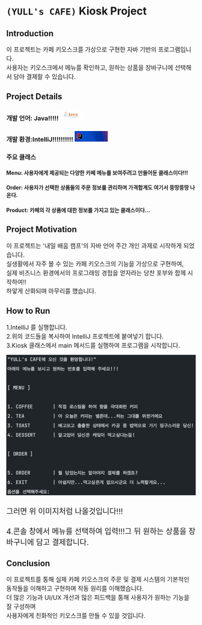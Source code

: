 # `(YULL's CAFE)` Kiosk Project
## Introduction
<span style="font-size: 16px;">이 프로젝트는 카페 키오스크를 가상으로 구현한 자바 기반의 프로그램입니다.<br> 
사용자는 키오스크에서 메뉴를 확인하고, 원하는 상품을 장바구니에 선택해서 담아 결제할 수 있습니다.</span>

## Project Details 
 ### 개발 언어: Java!!!!!![Java.jpeg](src%2Fimg%2FJava.jpeg)

 ### 개발 환경:IntelliJ!!!!!!!!!! ![인텔리제이.png](src%2Fimg%2F%EC%9D%B8%ED%85%94%EB%A6%AC%EC%A0%9C%EC%9D%B4.png)
### 주요 클래스
#### Menu: 사용자에게 제공되는 다양한 카페 메뉴를 보여주려고 만들어둔 클래스이다!!!
#### Order: 사용자가 선택한 상품들의 주문 정보를 관리하며 가격합계도 여기서 뚱땅뚱땅 나온다.
#### Product: 카페의 각 상품에 대한 정보를 가지고 있는 클래스이다...
## Project Motivation
<span style="font-size: 16px;">이 프로젝트는 '내일 배움 캠프'의 자바 언어 주간 개인 과제로 시작하게 되었습니다. 
<br>실생활에서 자주 볼 수 있는 카페 키오스크의 기능을 가상으로 구현하여,
<br>실제 비즈니스 환경에서의 프로그래밍 경험을 얻자라는 당찬 포부와 함께 시작하여!!
<br>하얗게 산화되며 마무리를 헀습니다.</span>

## How to Run
<span style="font-size: 16px;">1.IntelliJ 를 실행합니다.<br>
2.위의 코드들을 복사하여 IntelliJ 프로젝트에 붙여넣기 합니다.<br>
3.Kiosk 클래스에서 main 메서드를 실행하여 프로그램을 시작합니다.<br>

![스크린샷 2023-10-19 오후 3.12.38.png](src%2Fimg%2F%EC%8A%A4%ED%81%AC%EB%A6%B0%EC%83%B7%202023-10-19%20%EC%98%A4%ED%9B%84%203.12.38.png)<br>
<span style="font-size: 20px;"><br>그러면 위 이미지처럼 나올것입니다!!!<br><br>
4.콘솔 창에서 메뉴를 선택하여 입력!!!그 뒤 원하는 상품을 장바구니에 담고 결제합니다.<br></span>
## Conclusion
<span style="font-size: 16px;">이 프로젝트를 통해 실제 카페 키오스크의 주문 및 결제 시스템의 기본적인 동작들을 이해하고 구현하며 작동 원리를 이해했습니다.
<br> 더 많은 기능과 UI/UX 개선과 많은 피드백을 통해 사용자가 원하는 기능을 잘 구성하며 <br>
사용자에게 친화적인 키오스크를 만들 수 있을 것입니다.</span>

